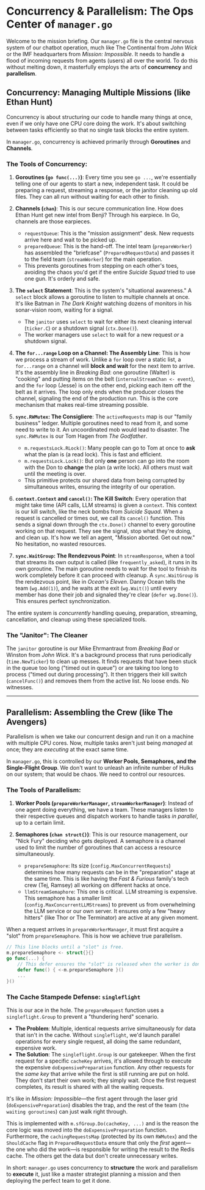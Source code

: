 # Concurrency & Parallelism: The Ops Center of `manager.go`

Welcome to the mission briefing. Our `manager.go` file is the central nervous system of our chatbot operation, much like The Continental from *John Wick* or the IMF headquarters from *Mission: Impossible*. It needs to handle a flood of incoming requests from agents (users) all over the world. To do this without melting down, it masterfully employs the arts of **concurrency** and **parallelism**.

## Concurrency: Managing Multiple Missions (like Ethan Hunt)

Concurrency is about structuring our code to handle many things at once, even if we only have one CPU core doing the work. It's about switching between tasks efficiently so that no single task blocks the entire system.

In `manager.go`, concurrency is achieved primarily through **Goroutines** and **Channels**.

### The Tools of Concurrency:

1.  **Goroutines (`go func(...)`)**: Every time you see `go ...`, we're essentially telling one of our agents to start a new, independent task. It could be preparing a request, streaming a response, or the janitor cleaning up old files. They can all run without waiting for each other to finish.

2.  **Channels (`chan`)**: This is our secure communication line. How does Ethan Hunt get new intel from Benji? Through his earpiece. In Go, channels are those earpieces.
    *   `requestQueue`: This is the "mission assignment" desk. New requests arrive here and wait to be picked up.
    *   `preparedQueue`: This is the hand-off. The intel team (`prepareWorker`) has assembled the "briefcase" (`PreparedRequestData`) and passes it to the field team (`streamWorker`) for the main operation.
    *   This prevents goroutines from stepping on each other's toes, avoiding the chaos you'd get if the entire *Suicide Squad* tried to use one gun. It's orderly and safe.

3.  **The `select` Statement**: This is the system's "situational awareness." A `select` block allows a goroutine to listen to multiple channels at once. It's like Batman in *The Dark Knight* watching dozens of monitors in his sonar-vision room, waiting for a signal.
    *   The `janitor` uses `select` to wait for either its next cleaning interval (`ticker.C`) or a shutdown signal (`ctx.Done()`).
    *   The worker managers use `select` to wait for a new request *or* a shutdown signal.

4.  **The `for...range` Loop on a Channel: The Assembly Line**: This is how we process a stream of work. Unlike a `for` loop over a static list, a `for...range` on a channel will **block and wait** for the next item to arrive. It's the assembly line in *Breaking Bad*: one goroutine (Walter) is "cooking" and putting items on the belt (`internalStreamChan <- event`), and the `for` loop (Jesse) is on the other end, picking each item off the belt as it arrives. The loop only ends when the producer closes the channel, signaling the end of the production run. This is the core mechanism that makes real-time streaming possible.

5.  **`sync.RWMutex`: The Consigliere**: The `activeRequests` map is our "family business" ledger. Multiple goroutines need to read from it, and some need to write to it. An uncoordinated mob would lead to disaster. The `sync.RWMutex` is our Tom Hagen from *The Godfather*.
    *   `m.requestsLock.RLock()`: Many people can go to Tom at once to **ask** what the plan is (a read lock). This is fast and efficient.
    *   `m.requestsLock.Lock()`: But only **one** person can go into the room with the Don to **change** the plan (a write lock). All others must wait until the meeting is over.
    *   This primitive protects our shared data from being corrupted by simultaneous writes, ensuring the integrity of our operation.

6.  **`context.Context` and `cancel()`: The Kill Switch**: Every operation that might take time (API calls, LLM streams) is given a `context`. This context is our kill switch, like the neck bombs from *Suicide Squad*. When a request is cancelled or times out, we call its `cancel()` function. This sends a signal down through the `ctx.Done()` channel to every goroutine working on that request. They see the signal, stop what they're doing, and clean up. It's how we tell an agent, "Mission aborted. Get out now." No hesitation, no wasted resources.

7.  **`sync.WaitGroup`: The Rendezvous Point**: In `streamResponse`, when a tool that streams its own output is called (like `frequently_asked`), it runs in its own goroutine. The main goroutine needs to wait for the tool to finish its work completely before it can proceed with cleanup. A `sync.WaitGroup` is the rendezvous point, like in *Ocean's Eleven*. Danny Ocean tells the team (`wg.Add(1)`), and he waits at the exit (`wg.Wait()`) until every member has done their job and signaled they're clear (`defer wg.Done()`). This ensures perfect synchronization.

The entire system is *concurrently* handling queuing, preparation, streaming, cancellation, and cleanup using these specialized tools.

### The "Janitor": The Cleaner

The `janitor` goroutine is our Mike Ehrmantraut from *Breaking Bad* or Winston from *John Wick*. It's a background process that runs periodically (`time.NewTicker`) to clean up messes. It finds requests that have been stuck in the queue too long ("timed out in queue") or are taking too long to process ("timed out during processing"). It then triggers their kill switch (`cancelFunc()`) and removes them from the active list. No loose ends. No witnesses.

---

## Parallelism: Assembling the Crew (like The Avengers)

Parallelism is when we take our concurrent design and run it on a machine with multiple CPU cores. Now, multiple tasks aren't just being *managed* at once; they are *executing* at the exact same time.

In `manager.go`, this is controlled by our **Worker Pools, Semaphores, and the Single-Flight Group**. We don't want to unleash an infinite number of Hulks on our system; that would be chaos. We need to control our resources.

### The Tools of Parallelism:

1.  **Worker Pools (`prepareWorkerManager`, `streamWorkerManager`)**: Instead of one agent doing everything, we have a team. These managers listen to their respective queues and dispatch workers to handle tasks *in parallel*, up to a certain limit.

2.  **Semaphores (`chan struct{}`)**: This is our resource management, our "Nick Fury" deciding who gets deployed. A semaphore is a channel used to limit the number of goroutines that can access a resource simultaneously.
    *   `prepareSemaphore`: Its size (`config.MaxConcurrentRequests`) determines how many requests can be in the "preparation" stage at the same time. This is like having the *Fast & Furious* family's tech crew (Tej, Ramsey) all working on different hacks at once.
    *   `llmStreamSemaphore`: This one is critical. LLM streaming is expensive. This semaphore has a smaller limit (`config.MaxConcurrentLLMStreams`) to prevent us from overwhelming the LLM service or our own server. It ensures only a few "heavy hitters" (like Thor or The Terminator) are active at any given moment.

When a request arrives in `prepareWorkerManager`, it must first acquire a "slot" from `prepareSemaphore`. This is how we achieve true parallelism.
```go
// This line blocks until a "slot" is free.
m.prepareSemaphore <- struct{}{}
go func(...) {
    // This defer ensures the "slot" is released when the worker is done.
    defer func() { <-m.prepareSemaphore }()
    ...
}()
```

### The Cache Stampede Defense: `singleflight`

This is our ace in the hole. The `prepareRequest` function uses a `singleflight.Group` to prevent a "thundering herd" scenario.

*   **The Problem**: Multiple, identical requests arrive simultaneously for data that isn't in the cache. Without `singleflight`, we'd launch parallel operations for every single request, all doing the same redundant, expensive work.
*   **The Solution**: The `singleflight.Group` is our gatekeeper. When the first request for a specific `cacheKey` arrives, it's allowed through to execute the expensive `doExpensivePreparation` function. Any other requests for the *same key* that arrive while the first is still running are put on hold. They don't start their own work; they simply wait. Once the first request completes, its result is shared with all the waiting requests.

It's like in *Mission: Impossible*—the first agent through the laser grid (`doExpensivePreparation`) disables the trap, and the rest of the team (`the waiting goroutines`) can just walk right through.

This is implemented with `m.sfGroup.Do(cacheKey, ...)` and is the reason the core logic was moved into the `doExpensivePreparation` function. Furthermore, the `cachingRequestsMap` (protected by its own `RWMutex`) and the `ShouldCache` flag in `PreparedRequestData` ensure that only the *first* agent—the one who did the work—is responsible for writing the result to the Redis cache. The others get the data but don't create unnecessary writes.

In short: `manager.go` uses concurrency to **structure** the work and parallelism to **execute** it, just like a master strategist planning a mission and then deploying the perfect team to get it done.
